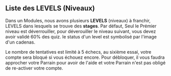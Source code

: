 ## Liste des LEVELS (Niveaux)

Dans un Modules, nous avons plusieurs **LEVELS** (niveaux) à franchir, LEVELS dans lesquels se trouve des **stages**.
Par défaut, Seul le Prémier niveau est déverrouiller, pour déverouiller le niveau suivant, vous devez avoir validé 60% des quiz.
le status d'un level est symbolisé par l'image d'un cadenas.

Le nombre de tentatives est limité à 5 échecs, au sixième essai, votre compte sera bloqué si vous échouez encore.
Pour débloquer, il vous faudra approcher votre Parrain pour avoir de l'aide et votre Parrain n'est pas obligé de re-activer 
votre compte.


